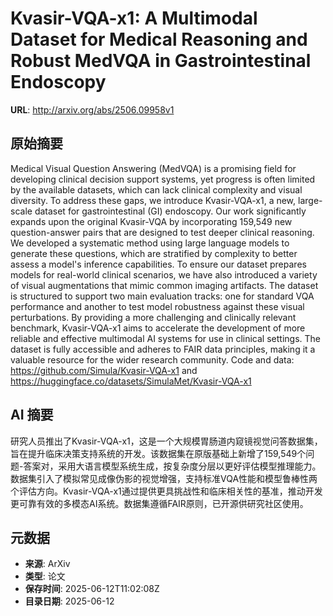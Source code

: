 # Kvasir-VQA-x1: A Multimodal Dataset for Medical Reasoning and Robust MedVQA in Gastrointestinal Endoscopy

**URL**: http://arxiv.org/abs/2506.09958v1

## 原始摘要

Medical Visual Question Answering (MedVQA) is a promising field for
developing clinical decision support systems, yet progress is often limited by
the available datasets, which can lack clinical complexity and visual
diversity. To address these gaps, we introduce Kvasir-VQA-x1, a new,
large-scale dataset for gastrointestinal (GI) endoscopy. Our work significantly
expands upon the original Kvasir-VQA by incorporating 159,549 new
question-answer pairs that are designed to test deeper clinical reasoning. We
developed a systematic method using large language models to generate these
questions, which are stratified by complexity to better assess a model's
inference capabilities. To ensure our dataset prepares models for real-world
clinical scenarios, we have also introduced a variety of visual augmentations
that mimic common imaging artifacts. The dataset is structured to support two
main evaluation tracks: one for standard VQA performance and another to test
model robustness against these visual perturbations. By providing a more
challenging and clinically relevant benchmark, Kvasir-VQA-x1 aims to accelerate
the development of more reliable and effective multimodal AI systems for use in
clinical settings. The dataset is fully accessible and adheres to FAIR data
principles, making it a valuable resource for the wider research community.
Code and data: https://github.com/Simula/Kvasir-VQA-x1 and
https://huggingface.co/datasets/SimulaMet/Kvasir-VQA-x1


## AI 摘要

研究人员推出了Kvasir-VQA-x1，这是一个大规模胃肠道内窥镜视觉问答数据集，旨在提升临床决策支持系统的开发。该数据集在原版基础上新增了159,549个问题-答案对，采用大语言模型系统生成，按复杂度分层以更好评估模型推理能力。数据集引入了模拟常见成像伪影的视觉增强，支持标准VQA性能和模型鲁棒性两个评估方向。Kvasir-VQA-x1通过提供更具挑战性和临床相关性的基准，推动开发更可靠有效的多模态AI系统。数据集遵循FAIR原则，已开源供研究社区使用。

## 元数据

- **来源**: ArXiv
- **类型**: 论文
- **保存时间**: 2025-06-12T11:02:08Z
- **目录日期**: 2025-06-12
